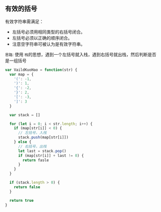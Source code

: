 ## 有效的括号

有效字符串需满足：

- 左括号必须用相同类型的右括号闭合。
- 左括号必须以正确的顺序闭合。
- 注意空字符串可被认为是有效字符串。

`思路`: 使用 `栈`的思想，遇到一个左括号就入栈，遇到右括号就出栈，然后判断是否是一组括号

```javascript
var VaildKuoHao = function(str) {
  var map = {
    '(': -1,
    ')': 1,
    '{': -2,
    '}': 2,
    '[': -3,
    ']': 3
  }

  var stack = []

  for (let i = 0; i < str.length; i++) {
    if (map[str[i]] < 0) {
      // 左括号，入栈
      stack.push(map[str[i]])
    } else {
      // 右括号，出栈
      let last = stack.pop()
      if (map[str[i]] + last != 0) {
        return fasle
      }
    }
  }

  if (stack.length > 0) {
    return false
  }

  return true
}
```
